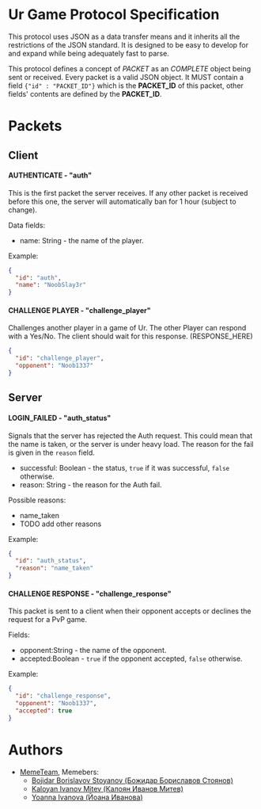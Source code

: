 # Ur Game Protocol Specification

This protocol uses JSON as a data transfer means and it inherits
all the restrictions of the JSON standard. It is designed to be
easy to develop for and expand while being adequately fast to parse.

This protocol defines a concept of _PACKET_ as an _COMPLETE_ object being
sent or received. Every packet is a valid JSON object. It MUST contain
a field `{"id" : "PACKET_ID"}` which is the **PACKET_ID** of this packet, other
fields' contents are defined by the **PACKET_ID**.

# Packets
## Client
#### AUTHENTICATE - "auth"

This is the first packet the server receives. If any other packet is received before this one, the server will automatically ban for 1 hour (subject to change).

Data fields:
* name: String - the name of the player.

Example:
```json
{
  "id": "auth",
  "name": "NoobSlay3r"
}
```


#### CHALLENGE PLAYER - "challenge_player"
Challenges another player in a game of Ur.
The other Player can respond with a Yes/No. The client should wait for this response. (RESPONSE_HERE)
```json
{
  "id": "challenge_player",
  "opponent": "Noob1337"
}
```
## Server

#### LOGIN_FAILED - "auth_status"
Signals that the server has rejected the Auth request.
This could mean that the name is taken, or the server is under heavy load.
The reason for the fail is given in the `reason` field.

* successful: Boolean - the status, `true` if it was successful, `false` otherwise.
* reason: String - the reason for the Auth fail.

Possible reasons:
* name_taken
* TODO add other reasons

Example:

```json
{
  "id": "auth_status",
  "reason": "name_taken"
}
```
#### CHALLENGE RESPONSE - "challenge_response"
This packet is sent to a client when their opponent accepts or declines the request for a PvP game.

Fields:
* opponent:String - the name of the opponent.
* accepted:Boolean - `true` if the opponent accepted, `false` otherwise.

Example:
```json
{
  "id": "challenge_response",
  "opponent": "Noob1337",
  "accepted": true
}
```


# Authors
* [MemeTeam](mailto://memeteam1997@gmail.com), Memebers:
    * [Bojidar Borislavov Stoyanov (Божидар Бориславов Стоянов)](mailto://glav0r3zzz4@gmail.com)
    * [Kaloyan Ivanov Mitev (Калоян Иванов Митев)](http://todo.com)
    * [Yoanna Ivanova (Йоана Иванова)](http://todo.com)

